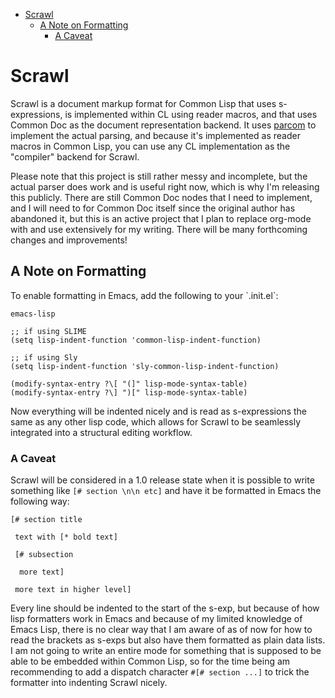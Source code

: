- [Scrawl](#orgee6fe6a)
  - [A Note on Formatting](#orgc0b2d9e)
    - [A Caveat](#org950d00a)


<a id="orgee6fe6a"></a>

# Scrawl

Scrawl is a document markup format for Common Lisp that uses s-expressions, is implemented within CL using reader macros, and that uses Common Doc as the document representation backend. It uses [parcom](https://github.com/fosskers/parcom/) to implement the actual parsing, and because it's implemented as reader macros in Common Lisp, you can use any CL implementation as the "compiler" backend for Scrawl.

Please note that this project is still rather messy and incomplete, but the actual parser does work and is useful right now, which is why I'm releasing this publicly. There are still Common Doc nodes that I need to implement, and I will need to for Common Doc itself since the original author has abandoned it, but this is an active project that I plan to replace org-mode with and use extensively for my writing. There will be many forthcoming changes and improvements!


<a id="orgc0b2d9e"></a>

## A Note on Formatting

To enable formatting in Emacs, add the following to your \`.init.el\`:

```emacs-lisp
emacs-lisp

;; if using SLIME
(setq lisp-indent-function 'common-lisp-indent-function)

;; if using Sly
(setq lisp-indent-function 'sly-common-lisp-indent-function)

(modify-syntax-entry ?\[ "(]" lisp-mode-syntax-table)
(modify-syntax-entry ?\] ")[" lisp-mode-syntax-table)
```

Now everything will be indented nicely and is read as s-expressions the same as any other lisp code, which allows for Scrawl to be seamlessly integrated into a structural editing workflow.


<a id="org950d00a"></a>

### A Caveat

Scrawl will be considered in a 1.0 release state when it is possible to write something like `[# section \n\n etc]` and have it be formatted in Emacs the following way:

```
[# section title

 text with [* bold text]

 [# subsection

  more text]

 more text in higher level]
```

Every line should be indented to the start of the s-exp, but because of how lisp formatters work in Emacs and because of my limited knowledge of Emacs Lisp, there is no clear way that I am aware of as of now for how to read the brackets as s-exps but also have them formatted as plain data lists. I am not going to write an entire mode for something that is supposed to be able to be embedded within Common Lisp, so for the time being am recommending to add a dispatch character `#[# section ...]` to trick the formatter into indenting Scrawl nicely.
